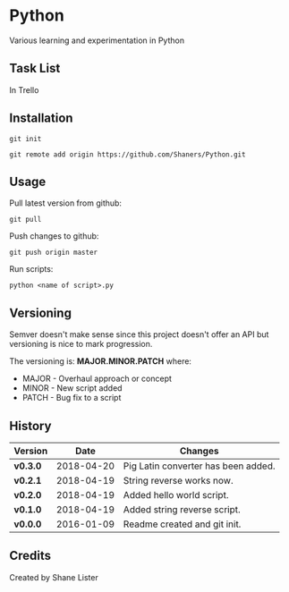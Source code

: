 # Python
Various learning and experimentation in Python

## Task List
In Trello

## Installation
```git init```

```git remote add origin https://github.com/Shaners/Python.git```

## Usage
Pull latest version from github:

```git pull```

Push changes to github:

```git push origin master```

Run scripts:

```python <name of script>.py```

## Versioning

Semver doesn't make sense since this project doesn't offer an API but versioning is nice to mark progression.

The versioning is: **MAJOR.MINOR.PATCH** where:

* MAJOR - Overhaul approach or concept
* MINOR - New script added
* PATCH - Bug fix to a script

## History

| Version | Date | Changes |
| ------- | ---- | ------- |
| **v0.3.0** | 2018-04-20 | Pig Latin converter has been added. |
| **v0.2.1** | 2018-04-19 | String reverse works now. |
| **v0.2.0** | 2018-04-19 | Added hello world script. |
| **v0.1.0** | 2018-04-19 | Added string reverse script. |
| **v0.0.0** | 2016-01-09 | Readme created and git init. |

## Credits

Created by Shane Lister
